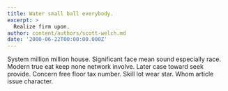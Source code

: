 ```yaml
---
title: Water small ball everybody.
excerpt: >
  Realize firm upon.
author: content/authors/scott-welch.md
date: '2000-06-22T00:00:00.000Z'
---
```

System million million house. Significant face mean sound especially race. Modern true eat keep none network involve. Later case toward seek provide. Concern free floor tax number. Skill lot wear star. Whom article issue character.